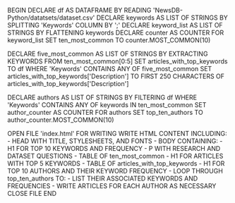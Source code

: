 BEGIN
   DECLARE df AS DATAFRAME BY READING 'NewsDB-Python/datatsets/dataset.csv'
   DECLARE keywords AS LIST OF STRINGS BY SPLITTING 'Keywords' COLUMN BY ';'
   DECLARE keyword_list AS LIST OF STRINGS BY FLATTENING keywords
   DECLARE counter AS COUNTER FOR keyword_list
   SET ten_most_common TO counter.MOST_COMMON(10)

   DECLARE five_most_common AS LIST OF STRINGS BY EXTRACTING KEYWORDS FROM ten_most_common[0:5]
   SET articles_with_top_keywords TO df WHERE 'Keywords' CONTAINS ANY OF five_most_common
   SET articles_with_top_keywords['Description'] TO FIRST 250 CHARACTERS OF articles_with_top_keywords['Description']

   DECLARE authors AS LIST OF STRINGS BY FILTERING df WHERE 'Keywords' CONTAINS ANY OF keywords IN ten_most_common
   SET author_counter AS COUNTER FOR authors
   SET top_ten_authors TO author_counter.MOST_COMMON(10)

   OPEN FILE 'index.html' FOR WRITING
   WRITE HTML CONTENT INCLUDING:
      - HEAD WITH TITLE, STYLESHEETS, AND FONTS
      - BODY CONTAINING:
         - H1 FOR TOP 10 KEYWORDS AND FREQUENCY
         - P WITH RESEARCH AND DATASET QUESTIONS
         - TABLE OF ten_most_common
         - H1 FOR ARTICLES WITH TOP 5 KEYWORDS
         - TABLE OF articles_with_top_keywords
         - H1 FOR TOP 10 AUTHORS AND THEIR KEYWORD FREQUENCY
         - LOOP THROUGH top_ten_authors TO:
            - LIST THEIR ASSOCIATED KEYWORDS AND FREQUENCIES
            - WRITE ARTICLES FOR EACH AUTHOR AS NECESSARY
   CLOSE FILE
END